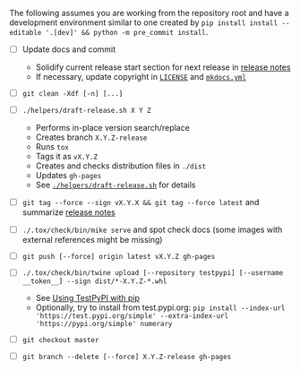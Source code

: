 <!---
  Copyright and other protections apply. Please see the accompanying LICENSE file for
  rights and restrictions governing use of this software. All rights not expressly
  waived or licensed are reserved. If that file is missing or appears to be modified
  from its original, then please contact the author before viewing or using this
  software in any capacity.

  !!!!!!!!!!!!!!!!!!!!!!!!!!!!!!!!!!!!!!!!!!!!!!!!!!!!!!!!!!!!!!!!!!!!
  !!!!!!!!!!!!!!! IMPORTANT: READ THIS BEFORE EDITING! !!!!!!!!!!!!!!!
  !!!!!!!!!!!!!!!!!!!!!!!!!!!!!!!!!!!!!!!!!!!!!!!!!!!!!!!!!!!!!!!!!!!!
  Please keep each sentence on its own unwrapped line.
  It looks like crap in a text editor, but it has no effect on rendering, and it allows much more useful diffs.
  Thank you!
-->

The following assumes you are working from the repository root and have a development environment similar to one created by ``pip install install --editable '.[dev]' && python -m pre_commit install``.

* [ ] Update docs and commit
  * Solidify current release start section for next release in [release notes](../docs/notes.md)
  * If necessary, update copyright in [``LICENSE``](../LICENSE) and [``mkdocs.yml``](../mkdocs.yml)

* [ ] ``git clean -Xdf [-n] [...]``

* [ ] ``./helpers/draft-release.sh X Y Z``
  * Performs in-place version search/replace
  * Creates branch ``X.Y.Z-release``
  * Runs ``tox``
  * Tags it as ``vX.Y.Z``
  * Creates and checks distribution files in ``./dist``
  * Updates ``gh-pages``
  * See [``./helpers/draft-release.sh``](draft-release.sh) for details

* [ ] ``git tag --force --sign vX.Y.X && git tag --force latest`` and summarize [release notes](../docs/notes.md)

* [ ] ``./.tox/check/bin/mike serve`` and spot check docs (some images with external references might be missing)

* [ ] ``git push [--force] origin latest vX.Y.Z gh-pages``

* [ ] ``./.tox/check/bin/twine upload [--repository testpypi] [--username __token__] --sign dist/*-X.Y.Z-*.whl``
  * See [Using TestPyPI with pip](https://packaging.python.org/guides/using-testpypi/#using-testpypi-with-pip)
  * Optionally, try to install from test.pypi.org: ``pip install --index-url 'https://test.pypi.org/simple' --extra-index-url 'https://pypi.org/simple' numerary``

* [ ] ``git checkout master``

* [ ] ``git branch --delete [--force] X.Y.Z-release gh-pages``
